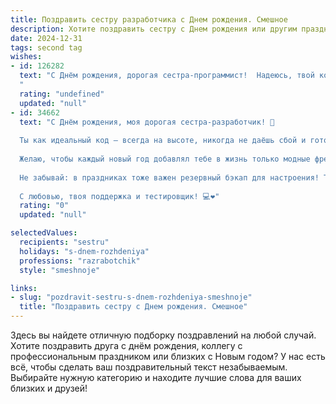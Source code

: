 ```yaml
---
title: Поздравить сестру разработчика c Днем рождения. Смешное
description: Хотите поздравить сестру c Днем рождения или другим праздником? Наш ИИ создаст незабываемое поздравление, а вы обязательно выделитесь среди других.  
date: 2024-12-31
tags: second tag
wishes:
- id: 126282
  text: "С Днём рождения, дорогая сестра-программист!  Надеюсь, твой код жизни полон ярких функций, а баги встречаются только в виде милых, забавных случайностей!  Желаю тебе столько гигабайтов счастья, сколько места занимает твоя коллекция котиков (или что там у тебя ещё копится в облачном хранилище!).  Пусть твой день будет без ошибок компиляции и full of fun!
  "
  rating: "undefined"
  updated: "null"
- id: 34662
  text: "С Днём рождения, моя дорогая сестра-разработчик! 🎉
  
  Ты как идеальный код — всегда на высоте, никогда не даёшь сбой и готова отладить любое настроение! Пусть в твоей жизни будет больше «позитивных патчей», чем «глюков»!
  
  Желаю, чтобы каждый новый год добавлял тебе в жизнь только модные фреймворки счастья и оптимизации радости. Чтобы все ошибки компиляции превращались в успешные коммиты!
  
  Не забывай: в праздниках тоже важен резервный бэкап для настроения! Так что запасайся тортами и музыкой на выходные — это идеальный алгоритм для отличного праздника. 🎂
  
  С любовью, твоя поддержка и тестировщик! 💻❤️"
  rating: "0"
  updated: "null"

selectedValues:
  recipients: "sestru"
  holidays: "s-dnem-rozhdeniya"
  professions: "razrabotchik"
  style: "smeshnoje"

links:
- slug: "pozdravit-sestru-s-dnem-rozhdeniya-smeshnoje"
  title: "Поздравить сестру c Днем рождения. Смешное"
---
```


Здесь вы найдете отличную подборку поздравлений на любой случай. 
Хотите поздравить друга с днём рождения, коллегу с профессиональным праздником или близких с Новым годом? У нас есть всё, чтобы сделать ваш поздравительный текст незабываемым. Выбирайте нужную категорию и находите лучшие слова для ваших близких и друзей!
